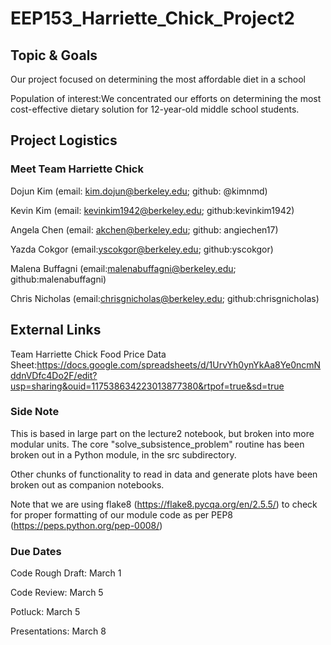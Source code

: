 # EEP153_Harriette_Chick_Project2

## Topic & Goals
Our project focused on determining the most affordable diet in a school

Population of interest:We concentrated our efforts on determining the most cost-effective dietary solution for 12-year-old middle school students.

## Project Logistics
### Meet Team Harriette Chick

Dojun Kim (email: kim.dojun@berkeley.edu; github: @kimnmd)

Kevin Kim (email: kevinkim1942@berkeley.edu; github:kevinkim1942)

Angela Chen (email: akchen@berkeley.edu; github: angiechen17)

Yazda Cokgor (email:yscokgor@berkeley.edu; github:yscokgor)

Malena Buffagni (email:malenabuffagni@berkeley.edu; github:malenabuffagni)

Chris Nicholas (email:chrisgnicholas@berkeley.edu; github:chrisgnicholas)

## External Links
Team Harriette Chick Food Price Data Sheet:https://docs.google.com/spreadsheets/d/1UrvYh0ynYkAa8Ye0ncmNddnVDfc4Do2F/edit?usp=sharing&ouid=117538634223013877380&rtpof=true&sd=true

### Side Note
This is based in large part on the lecture2 notebook, but broken into more modular units. The core "solve_subsistence_problem" routine has been broken out in a Python module, in the src subdirectory.

Other chunks of functionality to read in data and generate plots have been broken out as companion notebooks.

Note that we are using flake8 (https://flake8.pycqa.org/en/2.5.5/) to check for proper formatting of our module code as per PEP8 (https://peps.python.org/pep-0008/)

### Due Dates
Code Rough Draft: March 1

Code Review: March 5

Potluck: March 5

Presentations: March 8



